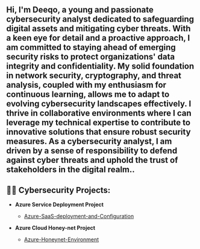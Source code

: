 <h2> Hi, I'm Deeqo, a young and passionate cybersecurity analyst dedicated to safeguarding digital assets and mitigating cyber threats. With a keen eye for detail and a proactive approach, I am committed to staying ahead of emerging security risks to protect organizations' data integrity and confidentiality. My solid foundation in network security, cryptography, and threat analysis, coupled with my enthusiasm for continuous learning, allows me to adapt to evolving cybersecurity landscapes effectively. I thrive in collaborative environments where I can leverage my technical expertise to contribute to innovative solutions that ensure robust security measures. As a cybersecurity analyst, I am driven by a sense of responsibility to defend against cyber threats and uphold the trust of stakeholders in the digital realm..</h2>

<h2>👨‍💻 Cybersecurity Projects:</h2>

- <b> Azure Service Deployment Project </b>
   - [Azure-SaaS-deployment-and-Configuration](https://github.com/dqoahmed/Azure-SaaS-deployment-and-Configuration)

- <b> Azure Cloud Honey-net Project </b>
  - [Azure-Honeynet-Environment](https://github.com/dqoahmed/Azure-Honeynet-Environment)






